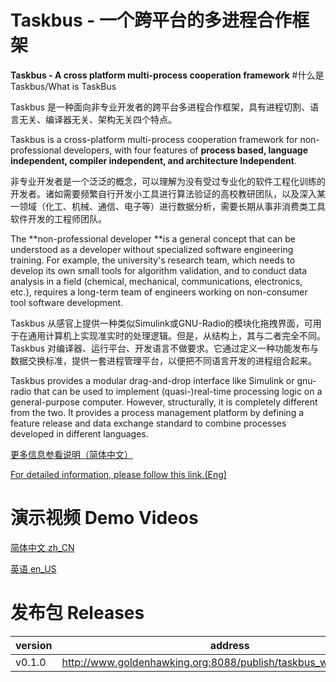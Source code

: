 # Taskbus - 一个跨平台的多进程合作框架
**Taskbus - A cross platform multi-process cooperation framework**
#什么是Taskbus/What is TaskBus

Taskbus 是一种面向非专业开发者的跨平台多进程合作框架，具有进程切割、语言无关、编译器无关、架构无关四个特点。

Taskbus is a cross-platform multi-process cooperation framework for non-professional developers, with four features of **process based, language independent, compiler independent, and architecture Independent**.

非专业开发者是一个泛泛的概念，可以理解为没有受过专业化的软件工程化训练的开发者。诸如需要频繁自行开发小工具进行算法验证的高校教研团队，以及深入某一领域（化工、机械、通信、电子等）进行数据分析，需要长期从事非消费类工具软件开发的工程师团队。

The **non-professional developer **is a general concept that can be understood as a developer without specialized software engineering training. For example, the university's research team, which needs to develop its own small tools for algorithm validation, and to conduct data analysis in a field (chemical, mechanical, communications, electronics, etc.), requires a long-term team of engineers working on non-consumer tool software development.


Taskbus 从感官上提供一种类似Simulink或GNU-Radio的模块化拖拽界面，可用于在通用计算机上实现准实时的处理逻辑。但是，从结构上，其与二者完全不同。Taskbus 对编译器、运行平台、开发语言不做要求。它通过定义一种功能发布与数据交换标准，提供一套进程管理平台，以便把不同语言开发的进程组合起来。

Taskbus provides a modular drag-and-drop interface like Simulink or gnu-radio that can be used to implement (quasi-)real-time processing logic on a general-purpose computer. However, structurally, it is completely different from the two. It provides a process management platform by defining a feature release and data exchange standard to combine processes developed in different languages.

[更多信息参看说明（简体中文）](./documents/taskbus_zh_CN.md)

[For detailed information, please follow this link.(Eng)](./documents/taskbus_en.md)

# 演示视频 Demo Videos

[简体中文 zh_CN](http://www.goldenhawking.org:8088/publish/taskbus_zh_cn.mp4)

[英语     en_US](http://www.goldenhawking.org:8088/publish/taskbus_en.mp4)

# 发布包 Releases

| version | address |
|--------|--------|
| v0.1.0 |http://www.goldenhawking.org:8088/publish/taskbus_win32_0.1.0.exe|




